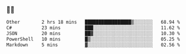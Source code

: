 ### 👨‍💻

<!--START_SECTION:waka-->

```txt
Other        2 hrs 18 mins   █████████████████▒░░░░░░░   68.94 %
C#           23 mins         ███░░░░░░░░░░░░░░░░░░░░░░   11.62 %
JSON         20 mins         ██▓░░░░░░░░░░░░░░░░░░░░░░   10.30 %
PowerShell   10 mins         █▒░░░░░░░░░░░░░░░░░░░░░░░   05.25 %
Markdown     5 mins          ▓░░░░░░░░░░░░░░░░░░░░░░░░   02.56 %
```

<!--END_SECTION:waka-->
